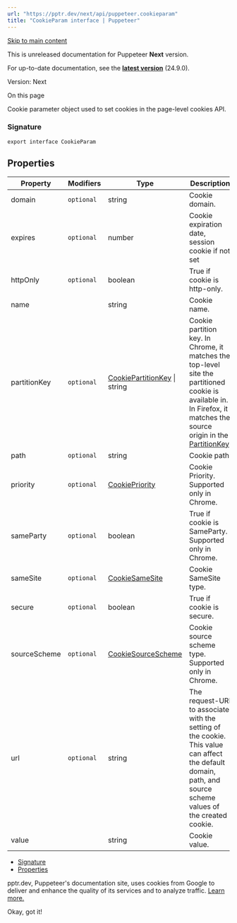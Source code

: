 ```yaml
---
url: "https://pptr.dev/next/api/puppeteer.cookieparam"
title: "CookieParam interface | Puppeteer"
---
```


[Skip to main content](https://pptr.dev/next/api/puppeteer.cookieparam#__docusaurus_skipToContent_fallback)

This is unreleased documentation for Puppeteer **Next** version.

For up-to-date documentation, see the **[latest version](https://pptr.dev/api/puppeteer.cookieparam)** (24.9.0).

Version: Next

On this page

Cookie parameter object used to set cookies in the page-level cookies API.

### Signature [​](https://pptr.dev/next/api/puppeteer.cookieparam\#signature "Direct link to Signature")

```codeBlockLines_RjmQ
export interface CookieParam

```

## Properties [​](https://pptr.dev/next/api/puppeteer.cookieparam\#properties "Direct link to Properties")

| Property | Modifiers | Type | Description | Default |
| --- | --- | --- | --- | --- |
| domain | `optional` | string | Cookie domain. |  |
| expires | `optional` | number | Cookie expiration date, session cookie if not set |  |
| httpOnly | `optional` | boolean | True if cookie is http-only. |  |
| name |  | string | Cookie name. |  |
| partitionKey | `optional` | [CookiePartitionKey](https://pptr.dev/next/api/puppeteer.cookiepartitionkey) \| string | Cookie partition key. In Chrome, it matches the top-level site the partitioned cookie is available in. In Firefox, it matches the source origin in the [PartitionKey](https://w3c.github.io/webdriver-bidi/#type-storage-PartitionKey). |  |
| path | `optional` | string | Cookie path. |  |
| priority | `optional` | [CookiePriority](https://pptr.dev/next/api/puppeteer.cookiepriority) | Cookie Priority. Supported only in Chrome. |  |
| sameParty | `optional` | boolean | True if cookie is SameParty. Supported only in Chrome. |  |
| sameSite | `optional` | [CookieSameSite](https://pptr.dev/next/api/puppeteer.cookiesamesite) | Cookie SameSite type. |  |
| secure | `optional` | boolean | True if cookie is secure. |  |
| sourceScheme | `optional` | [CookieSourceScheme](https://pptr.dev/next/api/puppeteer.cookiesourcescheme) | Cookie source scheme type. Supported only in Chrome. |  |
| url | `optional` | string | The request-URI to associate with the setting of the cookie. This value can affect the default domain, path, and source scheme values of the created cookie. |  |
| value |  | string | Cookie value. |  |

- [Signature](https://pptr.dev/next/api/puppeteer.cookieparam#signature)
- [Properties](https://pptr.dev/next/api/puppeteer.cookieparam#properties)

pptr.dev, Puppeteer's documentation site, uses cookies from Google to deliver and enhance the quality of its services and to analyze traffic. [Learn more.](https://policies.google.com/technologies/cookies)

Okay, got it!